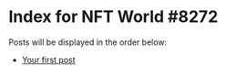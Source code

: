 # Index for NFT World #8272
Posts will be displayed in the order below:

- [Your first post](./001-first.md)

